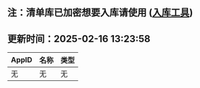 ## 注：清单库已加密想要入库请使用 ([入库工具](https://github.com/BlankTMing/ManifestAutoUpdate/releases))

## 更新时间：2025-02-16 13:23:58
| AppID | 名称 | 类型  |
| :-------------------- | :----------------------------- | :----------- |
| 无 | 无 | 无 |

